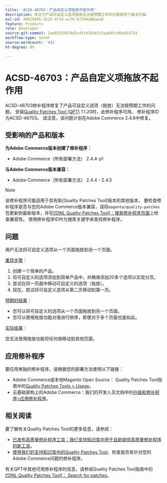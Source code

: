```yaml
---
title: 'ACSD-46703：产品自定义项拖放不起作用'
description: 本文为产品可自定义选项拖放无法按预期工作的问题提供了解决方案。
exl-id: 49b29495-d225-4f34-ac76-b7294a86aea6
feature: Products
role: Developer
source-git-commit: 2aeb2355b74d1cdfc62b5e7c5aa04fcd0a654733
workflow-type: tm+mt
source-wordcount: '421'
ht-degree: 0%

---
```


# ACSD-46703：产品自定义项拖放不起作用

ACSD-46703修补程序修复了产品可自定义选项（拖放）无法按预期工作的问题。 安装[Quality Patches Tool (QPT)](/help/announcements/adobe-commerce-announcements/magento-quality-patches-released-new-tool-to-self-serve-quality-patches.md) 1.1.20时，此修补程序可用。 修补程序ID为ACSD-46703。 请注意，该问题计划在Adobe Commerce 2.4.6中修复。

## 受影响的产品和版本

**为Adobe Commerce版本创建了修补程序：**

* Adobe Commerce（所有部署方法） 2.4.4-p1

**与Adobe Commerce版本兼容：**

* Adobe Commerce（所有部署方法） 2.4.4 - 2.4.5

>[!NOTE]
>
>该修补程序可能适用于具有新[Quality Patches Tool]版本的其他版本。 要检查修补程序是否与您的Adobe Commerce版本兼容，请将`magento/quality-patches`包更新到最新版本，并在[[!DNL Quality Patches Tool]：搜索修补程序页面](https://experienceleague.adobe.com/tools/commerce-quality-patches/index.html?lang=zh-Hans)上检查兼容性。 使用修补程序ID作为搜索关键字来查找修补程序。

## 问题

用户无法将可自定义选项从一个页面拖放到另一个页面。

<u>重现步骤</u>：

1. 创建一个简单的产品。
1. 将可自定义的选项添加到简单产品中，并确保添加20多个选项以实现分页。
1. 尝试在同一页面中移动可自定义的选项（拖放）。
1. 现在，尝试将可自定义选项从第二页移动到第一页。

<u>预期的结果</u>：

* 您可以将可自定义的选项从一个页面拖放到另一个页面。
* 您可以使用拖放功能对值进行排序，即使对于多个页面也是如此。

<u>实际结果</u>：

您无法使用拖放功能将任何值移动到其他页面。

## 应用修补程序

要应用单独的修补程序，请根据您的部署方法使用以下链接：

* Adobe Commerce或本地Magento Open Source： Quality Patches Tool指南中的[Quality Patches Tools > Usage](https://experienceleague.adobe.com/docs/commerce-operations/tools/quality-patches-tool/usage.html?lang=zh-Hans)。
* 云基础架构上的Adobe Commerce：我们的开发人员文档中的[升级和修补程序>应用修补程序](https://experienceleague.adobe.com/zh-hans/docs/commerce-cloud-service/user-guide/develop/upgrade/apply-patches)。

## 相关阅读

要了解有关Quality Patches Tool的更多信息，请参阅：

* [已发布高质量修补程序工具：我们支持知识库中用于自助提供高质量修补程序的新工具](/help/announcements/adobe-commerce-announcements/magento-quality-patches-released-new-tool-to-self-serve-quality-patches.md)。
* [使用我们的支持知识库中的Quality Patches Tool](https://experienceleague.adobe.com/docs/commerce-knowledge-base/kb/support-tools/patches/check-patch-for-magento-issue-with-magento-quality-patches.html?lang=zh-Hans)，检查是否有针对您的Adobe Commerce问题的修补程序。

有关QPT中其他可用修补程序的信息，请参阅Quality Patches Tool指南中的[[!DNL Quality Patches Tool]： Search for patches](https://experienceleague.adobe.com/tools/commerce-quality-patches/index.html?lang=zh-Hans)。
